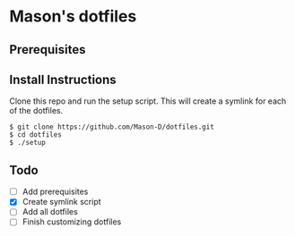 # Mason's dotfiles

## Prerequisites

## Install Instructions

Clone this repo and run the setup script. This will create a symlink for each of the dotfiles.
```
$ git clone https://github.com/Mason-D/dotfiles.git
$ cd dotfiles
$ ./setup
```

## Todo
- [ ] Add prerequisites
- [X] Create symlink script
- [ ] Add all dotfiles
- [ ] Finish customizing dotfiles
